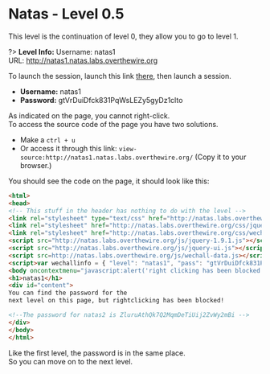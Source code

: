 # Natas - Level 0.5

This level is the continuation of level 0, they allow you to go to level 1.

?> **Level Info:** Username: natas1<br>URL: http://natas1.natas.labs.overthewire.org

To launch the session, launch this link [there](http://natas1.natas.labs.overthewire.org), then launch a session.
- **Username:** natas1
- **Password:** gtVrDuiDfck831PqWsLEZy5gyDz1clto

As indicated on the page, you cannot right-click.<br>
To access the source code of the page you have two solutions.
- Make a `ctrl + u`
- Or access it through this link: `view-source:http://natas1.natas.labs.overthewire.org/` (Copy it to your browser.)

You should see the code on the page, it should look like this:
```html
<html>
<head>
<!-- This stuff in the header has nothing to do with the level -->
<link rel="stylesheet" type="text/css" href="http://natas.labs.overthewire.org/css/level.css">
<link rel="stylesheet" href="http://natas.labs.overthewire.org/css/jquery-ui.css" />
<link rel="stylesheet" href="http://natas.labs.overthewire.org/css/wechall.css" />
<script src="http://natas.labs.overthewire.org/js/jquery-1.9.1.js"></script>
<script src="http://natas.labs.overthewire.org/js/jquery-ui.js"></script>
<script src=http://natas.labs.overthewire.org/js/wechall-data.js></script><script src="http://natas.labs.overthewire.org/js/wechall.js"></script>
<script>var wechallinfo = { "level": "natas1", "pass": "gtVrDuiDfck831PqWsLEZy5gyDz1clto" };</script></head>
<body oncontextmenu="javascript:alert('right clicking has been blocked!');return false;">
<h1>natas1</h1>
<div id="content">
You can find the password for the
next level on this page, but rightclicking has been blocked!

<!--The password for natas2 is ZluruAthQk7Q2MqmDeTiUij2ZvWy2mBi -->
</div>
</body>
</html>
```
Like the first level, the password is in the same place.<br>
So you can move on to the next level.